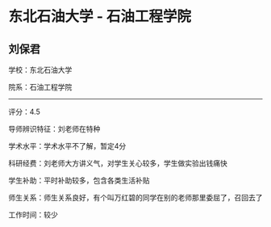# 东北石油大学 - 石油工程学院

## 刘保君

学校：东北石油大学

院系：石油工程学院

* * *

评分：4.5

导师辨识特征：刘老师在特种

学术水平：学术水平不了解，暂定4分

科研经费：刘老师大方讲义气，对学生关心较多，学生做实验出钱痛快

学生补助：平时补助较多，包含各类生活补贴

师生关系：师生关系良好，有个叫万红碧的同学在别的老师那里委屈了，召回去了

工作时间：较少